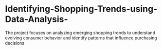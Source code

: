 # Identifying-Shopping-Trends-using-Data-Analysis-
The project focuses on analyzing emerging shopping trends to understand evolving consumer behavior and identify patterns that influence purchasing decisions
